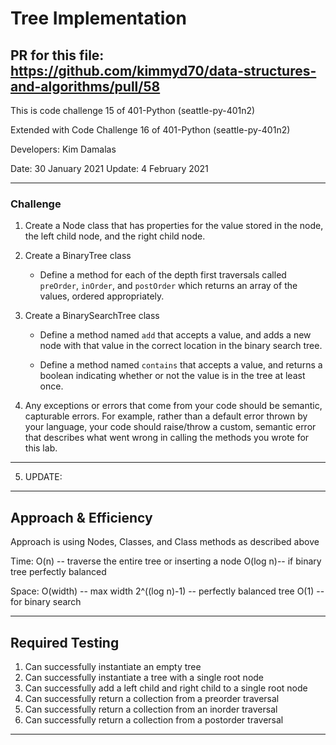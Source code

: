 # Tree Implementation

## PR for this file: https://github.com/kimmyd70/data-structures-and-algorithms/pull/58

This is code challenge 15 of 401-Python (seattle-py-401n2)

Extended with Code Challenge 16 of 401-Python
(seattle-py-401n2)

Developers: Kim Damalas

Date: 30 January 2021
Update: 4 February 2021
____________________
### Challenge 

1. Create a Node class that has properties for the value stored in the node, the left child node, and the right child node.

2. Create a BinaryTree class

    - Define a method for each of the depth first traversals called `preOrder`, `inOrder`, and `postOrder` which returns an array of the values, ordered appropriately.

3. Create a BinarySearchTree class

    - Define a method named `add` that accepts a value, and adds a new node with that value in the correct location in the binary search tree.

    - Define a method named `contains` that accepts a value, and returns a boolean indicating whether or not the value is in the tree at least once.

4. Any exceptions or errors that come from your code should be semantic, capturable errors. For example, rather than a default error thrown by your language, your code should raise/throw a custom, semantic error that describes what went wrong in calling the methods you wrote for this lab.

____________

5. UPDATE: 
__________

## Approach & Efficiency

Approach is using Nodes, Classes, and Class methods as described above


Time:   O(n) -- traverse the entire tree or inserting a node
        O(log n)-- if binary tree perfectly balanced

Space:  O(width) -- max width
        2^((log n)-1) -- perfectly balanced tree
        O(1) -- for binary search

_____________
## Required Testing

1. Can successfully instantiate an empty tree
2. Can successfully instantiate a tree with a single root node
3. Can successfully add a left child and right child to a single root node
4. Can successfully return a collection from a preorder traversal
5. Can successfully return a collection from an inorder traversal
6. Can successfully return a collection from a postorder traversal

_________________



